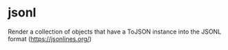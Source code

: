 # jsonl

Render a collection of objects that have a ToJSON instance into the JSONL format (https://jsonlines.org/)
